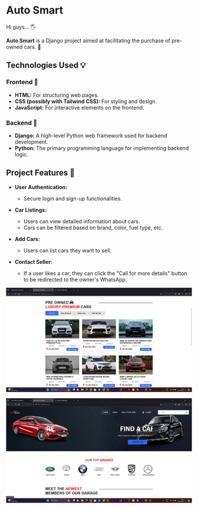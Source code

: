 # Auto Smart

Hi guys... 🖐️

**Auto Smart** is a Django project aimed at facilitating the purchase of pre-owned cars. 🚗

## Technologies Used 💡

### Frontend 📌
- **HTML:** For structuring web pages.
- **CSS (possibly with Tailwind CSS):** For styling and design.
- **JavaScript:** For interactive elements on the frontend.

### Backend 📌
- **Django:** A high-level Python web framework used for backend development.
- **Python:** The primary programming language for implementing backend logic.

## Project Features 👀
- **User Authentication:**
  - Secure login and sign-up functionalities.

- **Car Listings:**
  - Users can view detailed information about cars.
  - Cars can be filtered based on brand, color, fuel type, etc.

- **Add Cars:**
  - Users can list cars they want to sell.

- **Contact Seller:**
  - If a user likes a car, they can click the "Call for more details" button to be redirected to the owner's WhatsApp.


![Description of the image](screenshots/Screenshot%20(206).png)

![Description of the image](screenshots/Screenshot%20(65).png)

